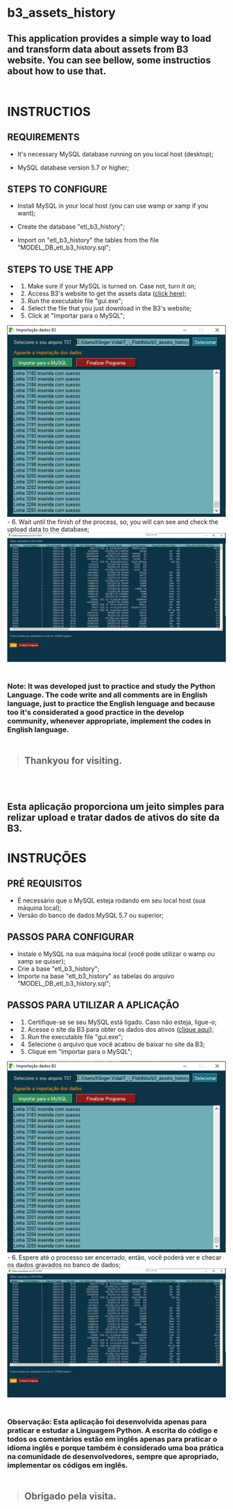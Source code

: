 # b3_assets_history

## This application provides a simple way to load and transform data about assets from B3 website. You can see bellow, some instructios about how to use that.<br><br>

# INSTRUCTIOS

## REQUIREMENTS

- It's necessary MySQL database running on you local host (desktop);

- MySQL database version 5.7 or higher;

## STEPS TO CONFIGURE

- Install MySQL in your local host (you can use wamp or xamp if you want);

- Create the database "etl_b3_history";

- Import on "etl_b3_history" the tables from the file "MODEL_DB_etl_b3_history.sql";

## STEPS TO USE THE APP

- 1. Make sure if your MySQL is turned on. Case not, turn it on;

- 2. Access B3's website to get the assets data (<a href="https://www.b3.com.br/pt_br/market-data-e-indices/servicos-de-dados/market-data/historico/mercado-a-vista/series-historicas/" target="_blank">click here</a>);
- 3. Run the executable file "gui.exe";
- 4. Select the file that you just download in the B3's website;
- 5. Click at "Importar para o MySQL";
<img src="images/1.png">
- 6. Wait until the finish of the process, so, you will can see and check the upload data to the database;
<img src="images/2.png">

### <br>Note: It was developed just to practice and study the Python Language. The code write and all comments are in English language, just to practice the English lenguage and because too it's considerated a good practice in the develop community, whenever appropriate, implement the codes in English language.<br><br>
> ## Thankyou for visiting.

<br><br>

## Esta aplicação proporciona um jeito simples para relizar upload e tratar dados de ativos do site da B3.

# INSTRUÇÕES

## PRÉ REQUISITOS

- É necessário que o MySQL esteja rodando em seu local host (sua máquina local);
- Versão do banco de dados MySQL 5.7 ou superior;

## PASSOS PARA CONFIGURAR

- Instale o MySQL na sua máquina local (você pode utilizar o wamp ou xamp se quiser);
- Crie a base "etl_b3_history";
- Importe na base "etl_b3_history" as tabelas do arquivo "MODEL_DB_etl_b3_history.sql";

## PASSOS PARA UTILIZAR A APLICAÇÃO

- 1. Certifique-se se seu MySQL está ligado. Caso não esteja, ligue-o;
- 2. Acesse o site da B3 para obter os dados dos ativos (<a href="https://www.b3.com.br/pt_br/market-data-e-indices/servicos-de-dados/market-data/historico/mercado-a-vista/series-historicas/" target="_blank">clique aqui</a>);
- 3. Run the executable file "gui.exe";
- 4. Selecione o arquivo que você acabou de baixar no site da B3;
- 5. Clique em "Importar para o MySQL";
<img src="images/1.png">
- 6. Espere até o processo ser encerrado, então, você poderá ver e checar os dados gravados no banco de dados;
<img src="images/2.png">

### <br>Observação: Esta aplicação foi desenvolvida apenas para praticar e estudar a Linguagem Python. A escrita do código e todos os comentários estão em inglês apenas para praticar o idioma inglês e porque também é considerado uma boa prática na comunidade de desenvolvedores, sempre que apropriado, implementar os códigos em inglês. <br> <br>

> ## Obrigado pela visita.

